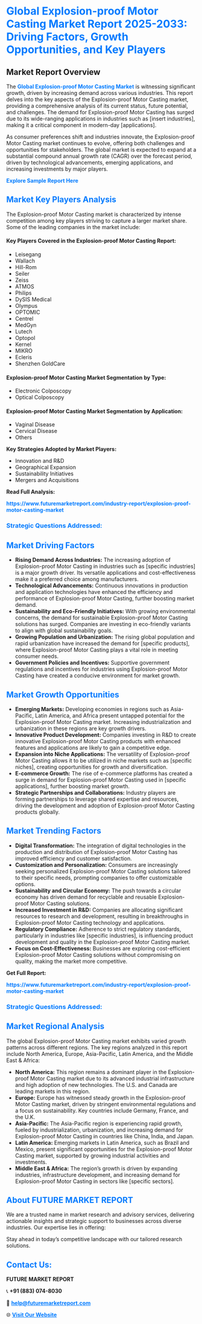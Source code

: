 <h1 style="color: #007BFF;">Global Explosion-proof Motor Casting Market Report 2025-2033: Driving Factors, Growth Opportunities, and Key Players</h1>

<section id="overview">
<h2>Market Report Overview</h2>
<p>The <a href="https://www.futuremarketreport.com/industry-report/explosion-proof-motor-casting-market" style="color: #007BFF; text-decoration: none;"><strong>Global Explosion-proof Motor Casting Market</strong></a> is witnessing significant growth, driven by increasing demand across various industries. This report delves into the key aspects of the Explosion-proof Motor Casting market, providing a comprehensive analysis of its current status, future potential, and challenges. The demand for Explosion-proof Motor Casting has surged due to its wide-ranging applications in industries such as [insert industries], making it a critical component in modern-day [applications].</p>
<p>As consumer preferences shift and industries innovate, the Explosion-proof Motor Casting market continues to evolve, offering both challenges and opportunities for stakeholders. The global market is expected to expand at a substantial compound annual growth rate (CAGR) over the forecast period, driven by technological advancements, emerging applications, and increasing investments by major players.</p>
</section>

<section id="overview">
<p><a href="https://www.futuremarketreport.com/request-sample/reportId=33505" style="color: #007BFF; text-decoration: none;"><strong>Explore Sample Report Here</strong></a></p>
</section>

<section id="key-players">
<h2 style="color: #007BFF;">Market Key Players Analysis</h2>
<p>The Explosion-proof Motor Casting market is characterized by intense competition among key players striving to capture a larger market share. Some of the leading companies in the market include:</p>
<h4>Key Players Covered in the Explosion-proof Motor Casting Report:</h4>
<ul><li>Leisegang</li><li>Wallach</li><li>Hill-Rom</li><li>Seiler</li><li>Zeiss</li><li>ATMOS</li><li>Philips</li><li>DySIS Medical</li><li>Olympus</li><li>OPTOMIC</li><li>Centrel</li><li>MedGyn</li><li>Lutech</li><li>Optopol</li><li>Kernel</li><li>MIKRO</li><li>Ecleris</li><li>Shenzhen GoldCare</li></ul>
<h4>Explosion-proof Motor Casting Market Segmentation by Type:</h4>
<ul><li>Electronic Colposcopy</li><li>Optical Colposcopy</li></ul>

<h4>Explosion-proof Motor Casting Market Segmentation by Application:</h4>
<ul><li>Vaginal Disease</li><li>Cervical Disease</li><li>Others</li></ul>
<p><strong>Key Strategies Adopted by Market Players:</strong></p>
<ul>
<li>Innovation and R&D</li>
<li>Geographical Expansion</li>
<li>Sustainability Initiatives</li>
<li>Mergers and Acquisitions</li>
</ul>
</section>

<section>
<p><strong>Read Full Analysis: </strong></p><a href="https://www.futuremarketreport.com/industry-report/explosion-proof-motor-casting-market" style="color: #007BFF; text-decoration: none;"><strong>https://www.futuremarketreport.com/industry-report/explosion-proof-motor-casting-market</strong></a>
<h3 style="color: #007BFF;">Strategic Questions Addressed:</h3>
</section>

<section id="driving-factors">
<h2 style="color: #007BFF;">Market Driving Factors</h2>
<ul>
<li><strong>Rising Demand Across Industries:</strong> The increasing adoption of Explosion-proof Motor Casting in industries such as [specific industries] is a major growth driver. Its versatile applications and cost-effectiveness make it a preferred choice among manufacturers.</li>
<li><strong>Technological Advancements:</strong> Continuous innovations in production and application technologies have enhanced the efficiency and performance of Explosion-proof Motor Casting, further boosting market demand.</li>
<li><strong>Sustainability and Eco-Friendly Initiatives:</strong> With growing environmental concerns, the demand for sustainable Explosion-proof Motor Casting solutions has surged. Companies are investing in eco-friendly variants to align with global sustainability goals.</li>
<li><strong>Growing Population and Urbanization:</strong> The rising global population and rapid urbanization have increased the demand for [specific products], where Explosion-proof Motor Casting plays a vital role in meeting consumer needs.</li>
<li><strong>Government Policies and Incentives:</strong> Supportive government regulations and incentives for industries using Explosion-proof Motor Casting have created a conducive environment for market growth.</li>
</ul>
</section>

<section id="growth-opportunities">
<h2 style="color: #007BFF;">Market Growth Opportunities</h2>
<ul>
<li><strong>Emerging Markets:</strong> Developing economies in regions such as Asia-Pacific, Latin America, and Africa present untapped potential for the Explosion-proof Motor Casting market. Increasing industrialization and urbanization in these regions are key growth drivers.</li>
<li><strong>Innovative Product Development:</strong> Companies investing in R&D to create innovative Explosion-proof Motor Casting products with enhanced features and applications are likely to gain a competitive edge.</li>
<li><strong>Expansion into Niche Applications:</strong> The versatility of Explosion-proof Motor Casting allows it to be utilized in niche markets such as [specific niches], creating opportunities for growth and diversification.</li>
<li><strong>E-commerce Growth:</strong> The rise of e-commerce platforms has created a surge in demand for Explosion-proof Motor Casting used in [specific applications], further boosting market growth.</li>
<li><strong>Strategic Partnerships and Collaborations:</strong> Industry players are forming partnerships to leverage shared expertise and resources, driving the development and adoption of Explosion-proof Motor Casting products globally.</li>
</ul>
</section>

<section id="trending-factors">
<h2 style="color: #007BFF;">Market Trending Factors</h2>
<ul>
<li><strong>Digital Transformation:</strong> The integration of digital technologies in the production and distribution of Explosion-proof Motor Casting has improved efficiency and customer satisfaction.</li>
<li><strong>Customization and Personalization:</strong> Consumers are increasingly seeking personalized Explosion-proof Motor Casting solutions tailored to their specific needs, prompting companies to offer customizable options.</li>
<li><strong>Sustainability and Circular Economy:</strong> The push towards a circular economy has driven demand for recyclable and reusable Explosion-proof Motor Casting solutions.</li>
<li><strong>Increased Investment in R&D:</strong> Companies are allocating significant resources to research and development, resulting in breakthroughs in Explosion-proof Motor Casting technology and applications.</li>
<li><strong>Regulatory Compliance:</strong> Adherence to strict regulatory standards, particularly in industries like [specific industries], is influencing product development and quality in the Explosion-proof Motor Casting market.</li>
<li><strong>Focus on Cost-Effectiveness:</strong> Businesses are exploring cost-efficient Explosion-proof Motor Casting solutions without compromising on quality, making the market more competitive.</li>
</ul>
</section>

<section>
<p><strong>Get Full Report: </strong></p><a href="https://www.futuremarketreport.com/industry-report/explosion-proof-motor-casting-market" style="color: #007BFF; text-decoration: none;"><strong>https://www.futuremarketreport.com/industry-report/explosion-proof-motor-casting-market</strong></a>
<h3 style="color: #007BFF;">Strategic Questions Addressed:</h3>
</section>


<section id="regional-analysis">
<h2 style="color: #007BFF;">Market Regional Analysis</h2>
<p>The global Explosion-proof Motor Casting market exhibits varied growth patterns across different regions. The key regions analyzed in this report include North America, Europe, Asia-Pacific, Latin America, and the Middle East & Africa:</p>
<ul>
<li><strong>North America:</strong> This region remains a dominant player in the Explosion-proof Motor Casting market due to its advanced industrial infrastructure and high adoption of new technologies. The U.S. and Canada are leading markets in this region.</li>
<li><strong>Europe:</strong> Europe has witnessed steady growth in the Explosion-proof Motor Casting market, driven by stringent environmental regulations and a focus on sustainability. Key countries include Germany, France, and the U.K.</li>
<li><strong>Asia-Pacific:</strong> The Asia-Pacific region is experiencing rapid growth, fueled by industrialization, urbanization, and increasing demand for Explosion-proof Motor Casting in countries like China, India, and Japan.</li>
<li><strong>Latin America:</strong> Emerging markets in Latin America, such as Brazil and Mexico, present significant opportunities for the Explosion-proof Motor Casting market, supported by growing industrial activities and investments.</li>
<li><strong>Middle East & Africa:</strong> The region’s growth is driven by expanding industries, infrastructure development, and increasing demand for Explosion-proof Motor Casting in sectors like [specific sectors].</li>
</ul>
</section>

<footer>
<h2 style="color: #007BFF;">About FUTURE MARKET REPORT</h2>
<p>We are a trusted name in market research and advisory services, delivering actionable insights and strategic support to businesses across diverse industries. Our expertise lies in offering:</p>

<p>Stay ahead in today’s competitive landscape with our tailored research solutions.</p>

<h2 style="color: #007BFF;">Contact Us:</h2>
<p><strong>FUTURE MARKET REPORT</strong></p>
<p>📞 <strong>+91 (883) 074-8030</strong></p>
<p>📧 <strong><a href="mailto:help@futuremarketreport.com" style="color: #007BFF;">help@futuremarketreport.com</a></strong></p>
<p>🌐 <strong><a href="https://www.futuremarketreport.com/" style="color: #007BFF;">Visit Our Website</a></strong></p>
</footer>